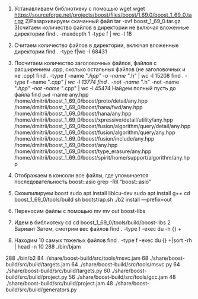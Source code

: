 1) Устанавливаем библиоткеку с помощью wget
 wget https://sourceforge.net/projects/boost/files/boost/1.69.0/boost_1_69_0.tar.gz
2)Разархивируем скачанный файл
 tar -xvf boost_1_69_0.tar.gz
3)считаем количество файлов в директории не включая вложенные директории
find . -maxdepth 1 -type f | wc -l
18
4) Считаем количество файлов в директории, включая вложенные директории
 find . -type f|wc -l
68431
5) Посчитаем количество заголовочных файлов, файлов с расширением .cpp, сколько остальных
файлов (не заголовочных и не .cpp)
 find . -type f -name "*.hpp" -o -name "*.h" | wc -l
15208
 find . -type f -name "*.cpp" | wc -l
13774
find . -not -name "*.h" -not -name "*.hpp" -not -name "*.cpp" | wc -l
45474
 Найдем полный пусть до файла
find `pwd` -name any.hpp
/home/dmitrii/boost_1_69_0/boost/proto/detail/any.hpp
/home/dmitrii/boost_1_69_0/boost/hana/fwd/any.hpp
/home/dmitrii/boost_1_69_0/boost/hana/any.hpp
/home/dmitrii/boost_1_69_0/boost/xpressive/detail/utility/any.hpp
/home/dmitrii/boost_1_69_0/boost/fusion/algorithm/query/detail/any.hpp
/home/dmitrii/boost_1_69_0/boost/fusion/algorithm/query/any.hpp
/home/dmitrii/boost_1_69_0/boost/fusion/include/any.hpp
/home/dmitrii/boost_1_69_0/boost/any.hpp
/home/dmitrii/boost_1_69_0/boost/type_erasure/any.hpp
/home/dmitrii/boost_1_69_0/boost/spirit/home/support/algorithm/any.hpp
7) Отображаем в консоли все файлы, где упоминается последовательность boost::asio
grep -Ril "boost::asio"
8) Скомпилируем boost
sudo apt install libicu-dev
sudo apt install g++
cd boost_1_69_0/tools/build
sh bootstrap.sh
./b2 install —prefix=out
9) Переносим файлы с помощью mv
mv out boost-libs
10) Идем в библиотеку
cd
cd boost_1_69_0/tools/build/boost-libs
2 Вариант
Затем, смотрим вес файлов
find . -type f -exec du -h {} +

11) Находим 10 самых тяжелых файлов
find . -type f -exec du {} +|sort -rh | head -n 10
288 ./bin/bjam

288 ./bin/b2
84 ./share/boost-build/src/tools/msvc.jam
68 ./share/boost-build/src/build/targets.jam
64 ./share/boost-build/src/tools/msvc.py
64 ./share/boost-build/src/build/targets.py
60 ./share/boost-build/src/build/project.py
56 ./share/boost-build/src/tools/gcc.jam
48 ./share/boost-build/src/build/project.jam
48 ./share/boost-build/src/build/generators.py
